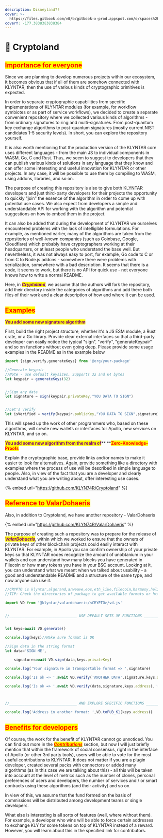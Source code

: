 ```yaml
---
description: Disneyland?!
cover: >-
  https://files.gitbook.com/v0/b/gitbook-x-prod.appspot.com/o/spaces%2FphIHWZY173DpNXBbDjVg%2Fuploads%2FyH3948zPachq9c7FNdyM%2FScZyDB.webp?alt=media&token=e81ba55b-4ea9-4ff9-820e-c7a8bb55c28d
coverY: -177.3838383838384
---
```


# 🎢 Cryptoland

## <mark style="color:red;">Importance for everyone</mark>

Since we are planning to develop numerous projects within our ecosystem, it becomes obvious that if all of them are somehow connected with KLYNTAR, then the use of various kinds of cryptographic primitives is expected.

In order to separate cryptographic capabilities from specific implementations of KLYNTAR modules (for example, for workflow symbiotes or as part of service workflows), we decided to create a separate convenient repository where we collected various kinds of algorithms - from ordinary signatures to ring and multi-signatures. From post-quantum key exchange algorithms to post-quantum signatures (mostly current NIST candidates 1-5 security levels). In short, you can explore the repository yourself.

It is also worth mentioning that the production version of the KLYNTAR core uses different languages ​​- from the main JS to individual components in WASM, Go, C and Rust. Thus, we seem to suggest to developers that they can publish various kinds of solutions in any language that they know and can offer some interesting and useful innovation for KLYNTAR or other projects. In any case, it will be possible to use them by compiling to WASM, using addons, libraries, and so on.

The purpose of creating this repository is also to give both KLYNTAR developers and just third-party developers for their projects the opportunity to quickly "join" the essence of the algorithm in order to come up with potential use cases. We also expect from developers a simple and understandable API for working with the algorithm and potential suggestions on how to embed them in the project.

It can also be added that during the development of KLYNTAR we ourselves encountered problems with the lack of intelligible formulations. For example, as mentioned earlier, many of the algorithms are taken from the repositories of well-known companies (such as Coinbase, Google, Cloudflare) which probably have cryptographers working at their headquarters, or at least people who understand the base well. But nevertheless, it was not always easy to port, for example, Go code to C or from C to Node.js addons - somewhere there were problems with serialization, somewhere with a bad description. It seems that there is a code, it seems to work, but there is no API for quick use - not everyone knows how to write a normal README.

Here, in _<mark style="color:purple;">**Cryptoland**</mark>_, we assume that the authors will fork the repository, add their directory inside the categories of algorithms and add there both files of their work and a clear description of how and where it can be used.



## <mark style="color:red;">**Examples**</mark>

<mark style="color:purple;">**You add some new signature algorithm**</mark>

First, build the right project structure, whether it's a JS ESM module, a Rust crate, or a Go library. Provide clear external interfaces so that a third-party developer can easily notice the typical "sign", "verify", "generateKeypair" and so on functions without even going deep. Please provide some usage examples in the README as in the example below

```javascript
import {sign,verify,generateKeys} from '@org/your-package'

//Generate keypair
//Note - use defualt keysizes. Supports 32 and 64 bytes
let keypair = generateKeys(32)


//Sign any data
let signature = sign(keypair.privateKey,"YOU DATA TO SIGN")


//Let's verify
let isVerified = verify(keypair.publicKey,"YOU DATA TO SIGN",signature)
```

This will speed up the work of other programmers who, based on these algorithms, will create new wallets or interfaces for Apollo, new services on KLYNTAR, and so on.

<mark style="color:purple;">**You add some new algorithm from the realm of**</mark>** **<mark style="color:red;">**Zero-Knowledge-Proofs**</mark>

Explain the cryptographic base, provide links and/or names to make it easier to look for alternatives. Again, provide something like a directory with examples where the process of use will be described in simple language to people. Also, in view of the fact that you are a developer and clearly understand what you are writing about, offer interesting use cases.

{% embed url="https://github.com/KLYN74R/Cryptoland" %}

## <mark style="color:red;">**Reference to ValarDohaeris**</mark>

Also, in addition to Cryptoland, we have another repository - ValarDohaeris

{% embed url="https://github.com/KLYN74R/ValarDohaeris" %}

The purpose of creating such a repository was to prepare for the release of _<mark style="color:purple;">**ValarDohaeris**</mark>_, within which we worked to ensure that the owners of private keys of other blockchain projects could easily interact with KLYNTAR. For example, in Apollo you can confirm ownership of your private keys so that KLYNTAR nodes recognize the amount of unobtanium in your wallets and can understand how many blocks you have generated in Filecoin or how many tokens you have in your BSC account. Looking at it, you can understand what we meant when we talked about usability - a good and understandable README and a structure of the same type, and now anyone can use it.

```javascript
//CRYPTO is klyntar,algorand,arweave,eos,eth_like,filecoin,harmony,helium,mina,polkadot,ripple,solana,stellar,zilliqa(unimplemented)
//TIP: Check the directories of package to get available formats or https://github.com/KLYN74R/ValarDohaeris

import VD from '@klyntar/valardohaeris/<CRYPTO>/vd.js'


//_______________________________ USE DEFAULT SETS OF FUNCTIONS _______________________________


let keys=await VD.generate()

console.log(keys)//Make sure format is OK

//Sign data in the string format
let data='SIGN ME',

    signature=await VD.sign(data,keys.privateKey)

console.log('Your signature in transportable format => ',signature)

console.log('Is ok => ',await VD.verify('ANOTHER DATA',signature,keys.address),` (should be ❌)`)

console.log('Is ok => ',await VD.verify(data,signature,keys.address),'(should be ✔️)')



//_______________________________ AND EXPLORE SPECIFIC FUNCTIONS _______________________________

console.log('Address in another format: ',VD.toPUB_K1(keys.address))
```



## <mark style="color:red;">Benefits for developers</mark>

Of course, the work for the benefit of KLYNTAR cannot go unnoticed. You can find out more in the [_<mark style="color:red;">**Contributions**</mark>_](../contributions.md) section, but now I will just briefly mention that within the framework of social consensus, right in the interface of Apollo (or other 3rd party tools), users will be able to vote for the most useful contributions to KLYNTAR. It does not matter if you are a plugin developer, created several packs with connectors or added many algorithms (as in this case we are talking about this) - all this will be taken into account at the level of metrics such as the number of clones, personal preferences of users and developers, the number of services and / or smart contracts using these algorithms (and their activity) and so on.

In view of this, we assume that the fund formed on the basis of commissions will be distributed among development teams or single developers.

What else is interesting is all sorts of features (well, where without them). For example, a developer who wins will be able to force certain addresses to exchange KLY for some tokens on top of KLYNTAR instead of a reward. However, you will learn about this in the specified link for contributors.
